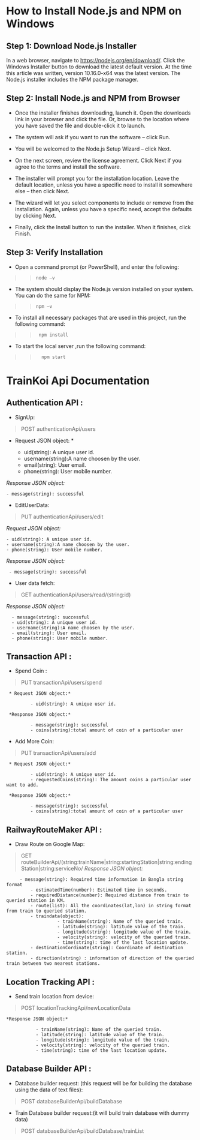 # How to Install Node.js and NPM on Windows

## Step 1: Download Node.js Installer
  In a web browser, navigate to https://nodejs.org/en/download/. 
  Click the Windows Installer button to download the latest default version. 
  At the time this article was written, version 10.16.0-x64 was the latest version. 
  The Node.js installer includes the NPM package manager.

## Step 2: Install Node.js and NPM from Browser

- Once the installer finishes downloading, launch it. Open the downloads link in your browser and click the file. Or, browse to the location where you have saved the file and double-click it to launch.

- The system will ask if you want to run the software – click Run.

- You will be welcomed to the Node.js Setup Wizard – click Next.

- On the next screen, review the license agreement. Click Next if you agree to the terms and install the software.

- The installer will prompt you for the installation location. Leave the default location, unless you have a specific need to install it somewhere else – then click Next.

- The wizard will let you select components to include or remove from the installation. Again, unless you have a specific need, accept the defaults by clicking Next.

- Finally, click the Install button to run the installer. When it finishes, click Finish.


## Step 3: Verify Installation
  
- Open a command prompt (or PowerShell), and enter the following:

>>  `node –v`
  
-  The system should display the Node.js version installed on your system. You can do the same for NPM:

>>  `npm –v`

- To install all necessary packages that are used in this project, run the following command:

>> `  npm install  `

- To start the local server ,run the following command:

>> `   npm start   `






# TrainKoi Api Documentation 


## Authentication API :

- SignUp:

> POST  authenticationApi/users  
  
  * Request JSON object: *

    - uid(string): A unique user id.
    - username(string):A name choosen by the user.
    - email(string): User email.
    - phone(string): User mobile number.
  
  *Response JSON object:*

    - message(string): successful

- EditUserData:
> PUT authenticationApi/users/edit   

   *Request JSON object:*

    - uid(string): A unique user id.
    - username(string):A name choosen by the user.
    - phone(string): User mobile number.

   *Response JSON object:*

     - message(string): successful

- User data fetch:

> GET  authenticationApi/users/read/(string:id)

   *Response JSON object:*

      - message(string): successful
      - uid(string): A unique user id.
      - username(string):A name choosen by the user.
      - email(string): User email.
      - phone(string): User mobile number.

	  

## Transaction API :

- Spend Coin :
   
>  PUT transactionApi/users/spend
 
     * Request JSON object:*

             - uid(string): A unique user id.

     *Response JSON object:*

             - message(string): successful
             - coins(string):total amount of coin of a particular user


- Add More Coin:

> PUT transactionApi/users/add
 
     * Request JSON object:*

             - uid(string): A unique user id.
             - requestedCoins(string): The amount coins a particular user want to add.

     *Response JSON object:*

             - message(string): successful
             - coins(string):total amount of coin of a particular user


## RailwayRouteMaker API :

- Draw Route on Google Map:

> GET  routeBuilderApi/(string:trainName|string:startingStation|string:endingStation|string:serviceNo/
     *Response JSON object:*

	     - message(string): Required time information in Bangla string format
             - estimatedTime(number): Estimated time in seconds.
             - requiredDistance(number): Required distance from train to queried station in KM.
             - route(list): All the coordinates(lat,lon) in string format from train to queried station.
             - traindata(object): 
                       - trainName(string): Name of the queried train.
                       - latitude(string): latitude value of the train.
                       - longitude(string): longitude value of the train.
                       - velocity(string): velocity of the queried train.
                       - time(string): time of the last location update.
             - destinationCordinate(string): Coordinate of destination station.
             - direction(string) : information of direction of the queried train between two nearest stations.



## Location Tracking API :

- Send train location from device:

> POST  locationTrackingApi/newLocationData

	*Response JSON object:*

               - trainName(string): Name of the queried train.
               - latitude(string): latitude value of the train.
               - longitude(string): longitude value of the train.
               - velocity(string): velocity of the queried train.
               - time(string): time of the last location update.

	    
## Database Builder API :
- Database builder request: (this request will be for building the database using the data of text files):

> POST databaseBuilderApi/buildDatabase   

- Train Database builder request:(it will build train database with dummy data)

> POST  databaseBuilderApi/buildDatabase/trainList  

